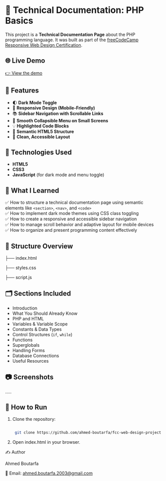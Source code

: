 # 📘 Technical Documentation: PHP Basics

This project is a **Technical Documentation Page** about the PHP programming language. It was built as part of the [freeCodeCamp Responsive Web Design Certification](https://www.freecodecamp.org/learn/).

## 🌐 Live Demo

[👉 View the demo](https://codepen.io/ahmed-boutarfa/full/QwbJqRP)

## 📌 Features

- 🌓 **Dark Mode Toggle**
- 📱 **Responsive Design (Mobile-Friendly)**
- 📚 **Sidebar Navigation with Scrollable Links**
- 🧭 **Smooth Collapsible Menu on Small Screens**
- 💡 **Highlighted Code Blocks**
- 🎯 **Semantic HTML5 Structure**
- 🧩 **Clean, Accessible Layout**

## 🧪 Technologies Used

- **HTML5**
- **CSS3**
- **JavaScript** (for dark mode and menu toggle)

## 🧠 What I Learned

✅ How to structure a technical documentation page using semantic elements like `<section>`, `<nav>`, and `<code>`  
✅ How to implement dark mode themes using CSS class toggling  
✅ How to create a responsive and accessible sidebar navigation  
✅ How to manage scroll behavior and adaptive layout for mobile devices  
✅ How to organize and present programming content effectively

## 🧱 Structure Overview

├── index.html

├── styles.css

├── script.js


## 🗂️ Sections Included

- Introduction
- What You Should Already Know
- PHP and HTML
- Variables & Variable Scope
- Constants & Data Types
- Control Structures (`if`, `while`)
- Functions
- Superglobals
- Handling Forms
- Database Connections
- Useful Resources

## 📷 Screenshots
.....

## 🚀 How to Run

1. Clone the repository:
   ```bash
   
    git clone https://github.com/ahmed-boutarfa/fcc-web-design-project.git

2. Open index.html in your browser.

✍️ Author

Ahmed Boutarfa

📧 Email: ahmed.boutarfa.2003@gmail.com
